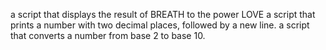  a script that displays the result of BREATH to the power LOVE
a script that prints a number with two decimal places, followed by a new line.
a script that converts a number from base 2 to base 10.
